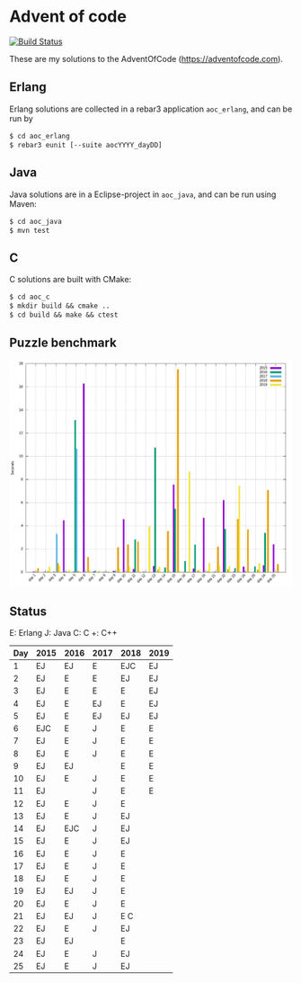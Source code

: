 # Advent of code

[![Build Status](https://travis-ci.org/jesperes/adventofcode.svg?branch=master)](https://travis-ci.org/jesperes/adventofcode)

These are my solutions to the AdventOfCode (https://adventofcode.com).

## Erlang

Erlang solutions are collected in a rebar3 application `aoc_erlang`, and
can be run by

```
$ cd aoc_erlang
$ rebar3 eunit [--suite aocYYYY_dayDD]
```

## Java

Java solutions are in a Eclipse-project in `aoc_java`, and can be run using Maven:

```
$ cd aoc_java
$ mvn test
```

## C

C solutions are built with CMake:

```
$ cd aoc_c
$ mkdir build && cmake ..
$ cd build && make && ctest
```

## Puzzle benchmark

![Puzzle benchmark](aoc_erlang/plot.png)

## Status

E:   Erlang
J:   Java
C:   C
+:   C++

| Day | 2015 | 2016 | 2017 | 2018 | 2019 |
|-----|------|------|------|------|------|
| 1   | EJ   | EJ   | E    | EJC  | EJ   |
| 2   | EJ   | E    | E    | EJ   | EJ   |
| 3   | EJ   | E    | E    | E    | EJ   |
| 4   | EJ   | E    | EJ   | E    | EJ   |
| 5   | EJ   | E    | EJ   | EJ   | EJ   |
| 6   | EJC  | E    | J    | E    | E    |
| 7   | EJ   | E    | J    | E    | E    |
| 8   | EJ   | E    | J    | E    | E    |
| 9   | EJ   | EJ   |      | E    | E    |
| 10  | EJ   | E    | J    | E    | E    |
| 11  | EJ   |      | J    | E    | E    |
| 12  | EJ   | E    | J    | E    |      |
| 13  | EJ   | E    | J    | EJ   |      |
| 14  | EJ   | EJC  | J    | EJ   |      |
| 15  | EJ   | E    | J    | EJ   |      |
| 16  | EJ   | E    | J    | E    |      |
| 17  | EJ   | E    | J    | E    |      |
| 18  | EJ   | E    | J    | E    |      |
| 19  | EJ   | EJ   | J    | E    |      |
| 20  | EJ   | E    | J    | E    |      |
| 21  | EJ   | EJ   | J    | E C  |      |
| 22  | EJ   | E    | J    | EJ   |      |
| 23  | EJ   | EJ   |      | E    |      |
| 24  | EJ   | E    | J    | EJ   |      |
| 25  | EJ   | E    | J    | EJ   |      |
